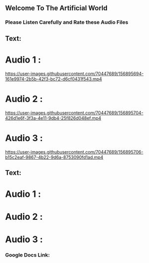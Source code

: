 ## Welcome To The Artificial World



### Please Listen Carefully and Rate these Audio Files

## Text:

# Audio 1 :
https://user-images.githubusercontent.com/70447689/156895694-161e9974-2b5b-42f3-bc72-d6cf0431f543.mp4
# Audio 2 :
https://user-images.githubusercontent.com/70447689/156895704-426d1e6f-3f3a-4e11-9db4-25f826d048ef.mp4
# Audio 3 :
https://user-images.githubusercontent.com/70447689/156895706-b15c2eaf-9867-4b22-9d6a-8753090fd1ad.mp4

## Text: 

# Audio 1 :
# Audio 2 :
# Audio 3 : 

### Google Docs Link: 








